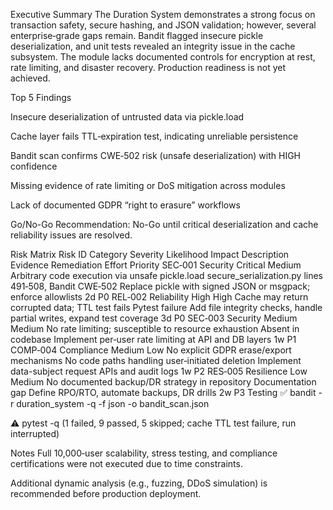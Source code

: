 Executive Summary
The Duration System demonstrates a strong focus on transaction safety, secure hashing, and JSON validation; however, several enterprise‑grade gaps remain. Bandit flagged insecure pickle deserialization, and unit tests revealed an integrity issue in the cache subsystem. The module lacks documented controls for encryption at rest, rate limiting, and disaster recovery. Production readiness is not yet achieved.

Top 5 Findings

Insecure deserialization of untrusted data via pickle.load

Cache layer fails TTL‑expiration test, indicating unreliable persistence

Bandit scan confirms CWE‑502 risk (unsafe deserialization) with HIGH confidence

Missing evidence of rate limiting or DoS mitigation across modules

Lack of documented GDPR “right to erasure” workflows

Go/No-Go Recommendation: No-Go until critical deserialization and cache reliability issues are resolved.

Risk Matrix
Risk ID	Category	Severity	Likelihood	Impact Description	Evidence	Remediation	Effort	Priority
SEC‑001	Security	Critical	Medium	Arbitrary code execution via unsafe pickle.load	secure_serialization.py lines 491‑508, Bandit CWE‑502	Replace pickle with signed JSON or msgpack; enforce allowlists	2d	P0
REL‑002	Reliability	High	High	Cache may return corrupted data; TTL test fails	Pytest failure	Add file integrity checks, handle partial writes, expand test coverage	3d	P0
SEC‑003	Security	Medium	Medium	No rate limiting; susceptible to resource exhaustion	Absent in codebase	Implement per‑user rate limiting at API and DB layers	1w	P1
COMP‑004	Compliance	Medium	Low	No explicit GDPR erase/export mechanisms	No code paths handling user‑initiated deletion	Implement data-subject request APIs and audit logs	1w	P2
RES‑005	Resilience	Low	Medium	No documented backup/DR strategy in repository	Documentation gap	Define RPO/RTO, automate backups, DR drills	2w	P3
Testing
✅ bandit -r duration_system -q -f json -o bandit_scan.json

⚠️ pytest -q (1 failed, 9 passed, 5 skipped; cache TTL test failure, run interrupted)

Notes
Full 10,000‑user scalability, stress testing, and compliance certifications were not executed due to time constraints.

Additional dynamic analysis (e.g., fuzzing, DDoS simulation) is recommended before production deployment.